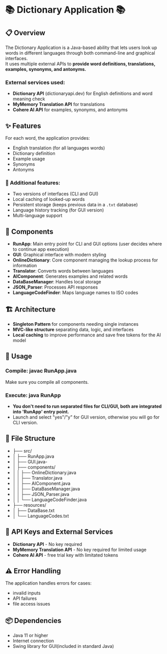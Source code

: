 # 📚 Dictionary Application 📚

## 📋 Overview
The Dictionary Application is a Java-based ability that lets users look up words in different languages through both command-line and graphical interfaces.  
It uses multiple external APIs to **provide word definitions, translations, examples, synonyms, and antonyms.**

### External services used:
- **Dictionary API** (dictionaryapi.dev) for English definitions and word meaning check
- **MyMemory Translation API** for translations
- **Cohere AI API** for examples, synonyms, and antonyms

## ✨ Features
For each word, the application provides:
- English translation (for all languages words)
- Dictionary definition
- Example usage
- Synonyms
- Antonyms

### 📝 Additional features:
- Two versions of interfaces (CLI and GUI)
- Local caching of looked-up words
- Persistent storage (keeps previous data in a `.txt` database)
- Language history tracking (for GUI version)
- Multi-language support

## 🧩 Components
- **RunApp**: Main entry point for CLI and GUI options (user decides where to continue app execution)
- **GUI**: Graphical interface with modern styling
- **OnlineDictionary**: Core component managing the lookup process for information
- **Translator**: Converts words between languages
- **AIComponent**: Generates examples and related words
- **DataBaseManager**: Handles local storage
- **JSON_Parser**: Processes API responses
- **LanguageCodeFinder**: Maps language names to ISO codes

## 🏗️ Architecture
- **Singleton Pattern** for components needing single instances
- **MVC-like structure** separating data, logic, and interfaces
- **Local caching** to improve performance and save free tokens for the AI model

## 🚀 Usage
 ### Compile: javac RunApp.java  
Make sure you compile all components. 

 ### Execute: java RunApp
- **You don't need to run separated files for CLI/GUI, both are integrated into 'RunApp' entry point.**
- Launch and select "yes"/"y" for GUI version, otherwise you will go for CLI version.


## 📁 File Structure

- ├── src/
- │   ├── RunApp.java
- │   ├── GUI.java- 
- │   ├── components/
- │   │   ├── OnlineDictionary.java
- │   │   ├── Translator.java
- │   │   ├── AIComponent.java
- │   │   ├── DataBaseManager.java
- │   │   ├── JSON_Parser.java
- │   │   └── LanguageCodeFinder.java
- ├── resources/
- │   ├── DataBase.txt
- │   └── LanguageCodes.txt


## 🔑 API Keys and External Services
- **Dictionary API** - No key required
- **MyMemory Translation API** - No key required for limited usage
- **Cohere AI API** - free trial key with limitated tokens

## ⚠️ Error Handling
The application handles errors for cases:  
- invalid inputs
- API failures
- file access issues

## 📦 Dependencies
- Java 11 or higher
- Internet connection
- Swing library for GUI(included in standard Java)